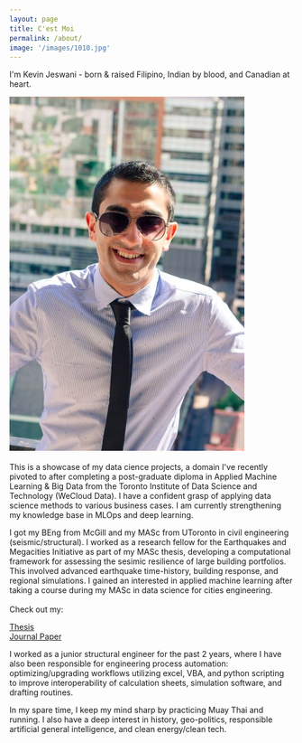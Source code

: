 ```yaml
---
layout: page
title: C'est Moi
permalink: /about/
image: '/images/1010.jpg'
---
```


I'm Kevin Jeswani - born & raised Filipino, Indian by blood, and Canadian at heart.
<br>

<div class="gallery-box">
  <div class="gallery">
    <img src="/images/1014.JPG">
  </div>
</div>

<br>
This is a showcase of my data cience projects, a domain I've recently pivoted to after completing a post-graduate diploma in Applied Machine Learning & Big Data from the Toronto Institute of Data Science and Technology (WeCloud Data). I have a confident grasp of applying data science methods to various business cases. I am currently strengthening my knowledge base in MLOps and deep learning.

I got my BEng from McGill and my MASc from UToronto in civil engineering (seismic/structural). I worked as a research fellow for the Earthquakes and Megacities Initiative as part of my MASc thesis, developing a computational framework for assessing the sesimic resilience of large building portfolios. This involved advanced earthquake time-history, building response, and regional simulations. I gained an interested in applied machine learning after taking a course during my MASc in data science for cities engineering.  
<br>
Check out my: <br>

[Thesis](https://tspace.library.utoronto.ca/handle/1807/104931) <br>
[Journal Paper](https://journals.sagepub.com/doi/abs/10.1177/87552930221086304) <br>

I worked as a junior structural engineer for the past 2 years, where I have also been responsible for engineering process automation: optimizing/upgrading workflows utilizing excel, VBA, and python scripting to improve interoperability of calculation sheets, simulation software, and drafting routines.

In my spare time, I keep my mind sharp by practicing Muay Thai and running. I also have a deep interest in history, geo-politics, responsible artificial general intelligence, and clean energy/clean tech.